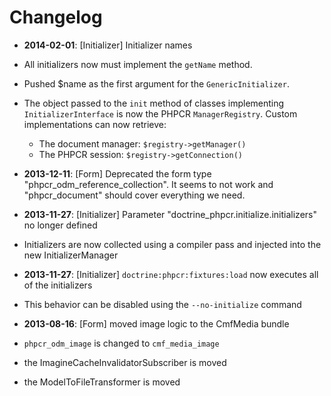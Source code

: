 Changelog
=========

* **2014-02-01**: [Initializer] Initializer names
 * All initializers now must implement the `getName` method.
 * Pushed $name as the first argument for the `GenericInitializer`.
 * The object passed to the `init` method of classes implementing `InitializerInterface`
   is now the PHPCR `ManagerRegistry`. Custom implementations can now retrieve:
   * The document manager: `$registry->getManager()`
   * The PHPCR session: `$registry->getConnection()`
* **2013-12-11**: [Form] Deprecated the form type "phpcr_odm_reference_collection".
  It seems to not work and "phpcr_document" should cover everything we need.

* **2013-11-27**: [Initializer] Parameter "doctrine_phpcr.initialize.initializers" no longer defined
 * Initializers are now collected using a compiler pass and injected into the new InitializerManager
* **2013-11-27**: [Initializer] `doctrine:phpcr:fixtures:load` now executes all of the initializers
 * This behavior can be disabled using the `--no-initialize` command
* **2013-08-16**: [Form] moved image logic to the CmfMedia bundle
 * `phpcr_odm_image` is changed to `cmf_media_image`
 * the ImagineCacheInvalidatorSubscriber is moved
 * the ModelToFileTransformer is moved

